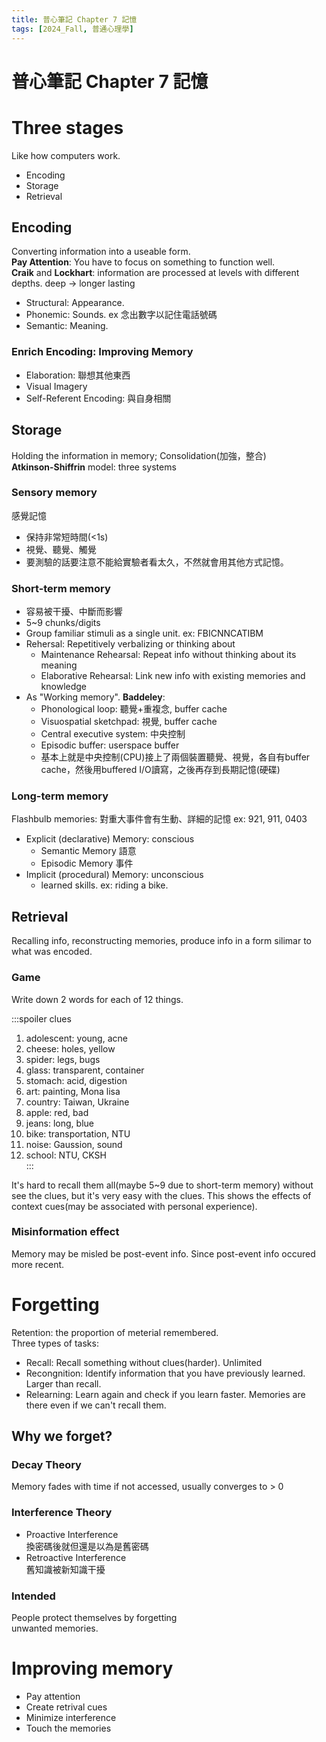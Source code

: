 ```yaml
---
title: 普心筆記 Chapter 7 記憶
tags: [2024_Fall, 普通心理學]
---
```

<!-- HackMD ID: NzsszS4tRqmR8IQmj4V-vw -->  

普心筆記 Chapter 7 記憶  
===  

# Three stages  

Like how computers work.  
* Encoding  
* Storage  
* Retrieval  

## Encoding  

Converting information into a useable form.  
**Pay Attention**: You have to focus on something to function well.  
**Craik** and **Lockhart**: information are processed at levels with different depths. deep -> longer lasting  
* Structural: Appearance.  
* Phonemic: Sounds. ex 念出數字以記住電話號碼  
* Semantic: Meaning.  

### Enrich Encoding: Improving Memory  

* Elaboration: 聯想其他東西  
* Visual Imagery  
* Self-Referent Encoding: 與自身相關  

## Storage  

Holding the information in memory; Consolidation(加強，整合)  
**Atkinson-Shiffrin** model: three systems  

### Sensory memory  

感覺記憶  
* 保持非常短時間(<1s)  
* 視覺、聽覺、觸覺  
* 要測驗的話要注意不能給實驗者看太久，不然就會用其他方式記憶。  

### Short-term memory  

* 容易被干擾、中斷而影響  
* 5~9 chunks/digits  
* Group familiar stimuli as a single unit. ex: FBICNNCATIBM  
* Rehersal: Repetitively verbalizing or thinking about  
    * Maintenance Rehearsal: Repeat info without thinking about its meaning  
    * Elaborative Rehearsal: Link new info with existing memories and knowledge  
* As "Working memory". **Baddeley**:  
    * Phonological loop: 聽覺+重複念, buffer cache  
    * Visuospatial sketchpad: 視覺, buffer cache  
    * Central executive system: 中央控制  
    * Episodic buffer: userspace buffer  
    * 基本上就是中央控制(CPU)接上了兩個裝置聽覺、視覺，各自有buffer cache，然後用buffered I/O讀寫，之後再存到長期記憶(硬碟)  

### Long-term memory  

Flashbulb memories: 對重大事件會有生動、詳細的記憶 ex: 921, 911, 0403  
* Explicit (declarative) Memory: conscious  
    * Semantic Memory 語意  
    * Episodic Memory 事件  
* Implicit (procedural) Memory: unconscious  
    * learned skills. ex: riding a bike.  

## Retrieval  

Recalling info, reconstructing memories, produce info in a form silimar to what was encoded.  

### Game  
Write down 2 words for each of 12 things.  

:::spoiler clues  
1. adolescent: young, acne  
2. cheese: holes, yellow  
3. spider: legs, bugs  
4. glass: transparent, container  
5. stomach: acid, digestion  
6. art: painting, Mona lisa  
7. country: Taiwan, Ukraine  
8. apple: red, bad  
9. jeans: long, blue  
10. bike: transportation, NTU  
11. noise: Gaussion, sound  
12. school: NTU, CKSH  
:::  

It's hard to recall them all(maybe 5~9 due to short-term memory) without see the clues, but it's very easy with the clues. This shows the effects of context cues(may be associated with personal experience).  

### Misinformation effect  

Memory may be misled be post-event info. Since post-event info occured more recent.  

# Forgetting  

Retention: the proportion of meterial remembered.  
Three types of tasks:  
* Recall: Recall something without clues(harder). Unlimited  
* Recongnition: Identify information that you have previously learned. Larger than recall.  
* Relearning: Learn again and check if you learn faster. Memories are there even if we can't recall them.  

## Why we forget?  

### Decay Theory  

Memory fades with time if not accessed, usually converges to > 0  

### Interference Theory  
* Proactive Interference  
換密碼後就但還是以為是舊密碼  
* Retroactive Interference  
舊知識被新知識干擾  

### Intended  
People protect themselves by forgetting  
unwanted memories.  

# Improving memory  

* Pay attention  
* Create retrival cues  
* Minimize interference  
* Touch the memories  